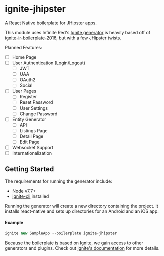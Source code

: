 # ignite-jhipster

A React Native boilerplate for JHipster apps.

This module uses Infinite Red's [Ignite generator](https://github.com/infinitered/ignite) is heavily based off of [ignite-ir-boilerplate-2016](https://github.com/infinitered/ignite-ir-boilerplate-2016),
 but with a few JHipster twists.

Planned Features:

 - [ ] Home Page
 - [ ] User Authentication (Login/Logout)
    - [ ] JWT
    - [ ] UAA
    - [ ] OAuth2
    - [ ] Social
 - [ ] User Pages
     - [ ] Register
     - [ ] Reset Password
     - [ ] User Settings
     - [ ] Change Password
  
 - [ ] Entity Generator
     - [ ] API 
     - [ ] Listings Page
     - [ ] Detail Page
     - [ ] Edit Page
 
 - [ ] Websocket Support
 - [ ] Internationalization

## Getting Started
The requirements for running the generator include:
 - Node v7.7+
 - [ignite-cli](https://github.com/infinitered/ignite) installed

Running the generator will create a new directory containing the project.  It installs react-native and sets up 
directories for an Android and an iOS app.   

#### Example

```js
ignite new SampleApp --boilerplate ignite-jhipster
```

Because the boilerplate is based on Ignite, we gain access to other generators and plugins.  Check out
 [Ignite's documentation](https://github.com/infinitered/ignite/tree/master/docs) for more details. 